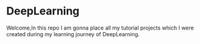 # DeepLearning
Welcome,In this repo I am gonna place all my tutorial projects which I were created during my learning journey of DeepLearning.
